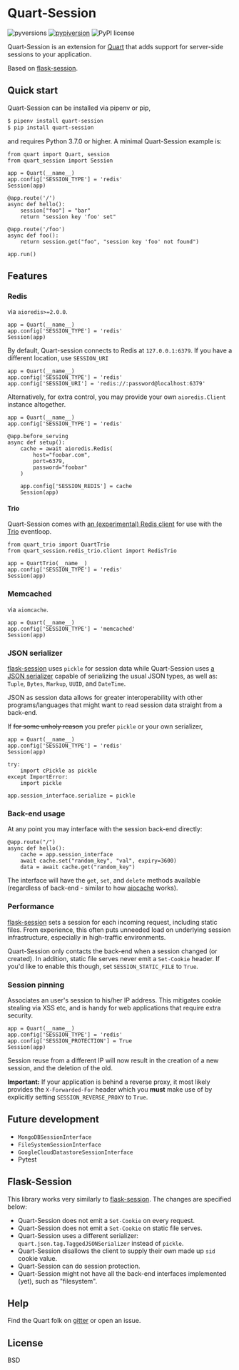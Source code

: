 # Quart-Session

![pyversions](https://img.shields.io/pypi/pyversions/Quart-Session.svg) [![pypiversion](https://badge.fury.io/py/Quart-Session.svg)](https://pypi.org/project/Quart-Session/) ![PyPI license](https://img.shields.io/pypi/l/Quart-Session.svg)

Quart-Session is an extension for [Quart](https://gitlab.com/pgjones/quart/blob/master/README.rst) that adds support for
server-side sessions to your application.

Based on [flask-session](https://pypi.org/project/Flask-Session/).

## Quick start

Quart-Session can be installed via pipenv or pip,

```bash
$ pipenv install quart-session
$ pip install quart-session
```

and requires Python 3.7.0 or higher. A minimal Quart-Session example is:

```python3
from quart import Quart, session
from quart_session import Session

app = Quart(__name__)
app.config['SESSION_TYPE'] = 'redis'
Session(app)

@app.route('/')
async def hello():
    session["foo"] = "bar"
    return "session key 'foo' set"

@app.route('/foo')
async def foo():
    return session.get("foo", "session key 'foo' not found")

app.run()
```

## Features


### Redis

via `aioredis>=2.0.0`.

```python3
app = Quart(__name__)
app.config['SESSION_TYPE'] = 'redis'
Session(app)
```

By default, Quart-session connects to Redis at `127.0.0.1:6379`. If you 
have a different location, use `SESSION_URI`

```python3
app = Quart(__name__)
app.config['SESSION_TYPE'] = 'redis'
app.config['SESSION_URI'] = 'redis://:password@localhost:6379'
```

Alternatively, for extra control, you may provide your own `aioredis.Client` instance altogether.

```python3
app = Quart(__name__)
app.config['SESSION_TYPE'] = 'redis'

@app.before_serving
async def setup():
    cache = await aioredis.Redis(
        host="foobar.com",
        port=6379,
        password="foobar"
    )
    
    app.config['SESSION_REDIS'] = cache
    Session(app)
```

#### Trio

Quart-Session comes with [an (experimental) Redis client](quart_session/redis_trio) for use with the [Trio](https://trio.readthedocs.io/en/stable/) eventloop.

```python3
from quart_trio import QuartTrio
from quart_session.redis_trio.client import RedisTrio

app = QuartTrio(__name__)
app.config['SESSION_TYPE'] = 'redis'
Session(app)
```

### Memcached

via `aiomcache`.

```python3
app = Quart(__name__)
app.config['SESSION_TYPE'] = 'memcached'
Session(app)
```

### JSON serializer

[flask-session](https://pypi.org/project/Flask-Session/) uses `pickle`
for session data while Quart-Session uses [a JSON serializer](https://gitlab.com/pgjones/quart/blob/37e249b9b146824a8668eaa1daa12392aeb00256/src/quart/json/tag.py#L141)
capable of serializing the usual JSON types, as well as: `Tuple`, `Bytes`,
`Markup`, `UUID`, and `DateTime`.

JSON as session data allows for greater interoperability with other
programs/languages that might want to read session data straight
from a back-end.

If ~~for some unholy reason~~ you prefer `pickle` or your own serializer,

```python3
app = Quart(__name__)
app.config['SESSION_TYPE'] = 'redis'
Session(app)

try:
    import cPickle as pickle
except ImportError:
    import pickle

app.session_interface.serialize = pickle
```

### Back-end usage

At any point you may interface with the session back-end directly:

```python3
@app.route("/")
async def hello():
    cache = app.session_interface
    await cache.set("random_key", "val", expiry=3600)
    data = await cache.get("random_key")
```

The interface will have the `get`, `set`, and `delete` methods available (regardless of
back-end - similar to how [aiocache](https://github.com/argaen/aiocache) works).

### Performance

[flask-session](https://pypi.org/project/Flask-Session/) sets a
session for each incoming request, including static files. From experience,
this often puts unneeded load on underlying session infrastructure,
especially in high-traffic environments.

Quart-Session only contacts the back-end when a session changed (or created). In addition,
static file serves never emit a `Set-Cookie` header. If you'd like to enable
this though, set `SESSION_STATIC_FILE` to `True`.


### Session pinning

Associates an user's session to his/her IP address. This mitigates cookie stealing via XSS etc, and is handy
for web applications that require extra security.

```python3
app = Quart(__name__)
app.config['SESSION_TYPE'] = 'redis'
app.config['SESSION_PROTECTION'] = True
Session(app)
```

Session reuse from a different IP will now result in the creation of a new session, and the deletion of the old.

**Important:** If your application is behind a reverse proxy, it most
likely provides the `X-Forwarded-For` header which you **must** make use of
by explicitly setting `SESSION_REVERSE_PROXY` to `True`.

## Future development

- `MongoDBSessionInterface`
- `FileSystemSessionInterface`
- `GoogleCloudDatastoreSessionInterface`
- Pytest

## Flask-Session

This library works very similarly to [flask-session](https://pypi.org/project/Flask-Session/).
The changes are specified below:

- Quart-Session does not emit a `Set-Cookie` on every request.
- Quart-Session does not emit a `Set-Cookie` on static file serves.
- Quart-Session uses a different serializer: `quart.json.tag.TaggedJSONSerializer` instead of `pickle`.
- Quart-Session disallows the client to supply their own made up `sid` cookie value.
- Quart-Session can do session protection.
- Quart-Session might not have all the back-end interfaces implemented (yet), such as "filesystem".

## Help

Find the Quart folk on [gitter](https://gitter.im/python-quart/lobby) or open an issue.

## License

BSD

